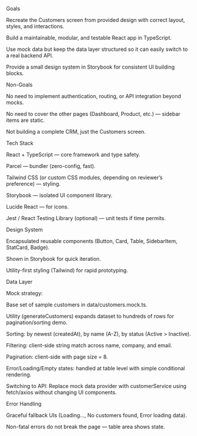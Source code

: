 Goals

Recreate the Customers screen from provided design with correct layout, styles, and interactions.

Build a maintainable, modular, and testable React app in TypeScript.

Use mock data but keep the data layer structured so it can easily switch to a real backend API.

Provide a small design system in Storybook for consistent UI building blocks.

Non-Goals

No need to implement authentication, routing, or API integration beyond mocks.

No need to cover the other pages (Dashboard, Product, etc.) — sidebar items are static.

Not building a complete CRM, just the Customers screen.

Tech Stack

React + TypeScript — core framework and type safety.

Parcel — bundler (zero-config, fast).

Tailwind CSS (or custom CSS modules, depending on reviewer’s preference) — styling.

Storybook — isolated UI component library.

Lucide React — for icons.

Jest / React Testing Library (optional) — unit tests if time permits.

Design System

Encapsulated reusable components (Button, Card, Table, SidebarItem, StatCard, Badge).

Shown in Storybook for quick iteration.

Utility-first styling (Tailwind) for rapid prototyping.

Data Layer

Mock strategy:

Base set of sample customers in data/customers.mock.ts.

Utility (generateCustomers) expands dataset to hundreds of rows for pagination/sorting demo.

Sorting: by newest (createdAt), by name (A-Z), by status (Active > Inactive).

Filtering: client-side string match across name, company, and email.

Pagination: client-side with page size = 8.

Error/Loading/Empty states: handled at table level with simple conditional rendering.

Switching to API: Replace mock data provider with customerService using fetch/axios without changing UI components.

Error Handling

Graceful fallback UIs (Loading…, No customers found, Error loading data).

Non-fatal errors do not break the page — table area shows state.
